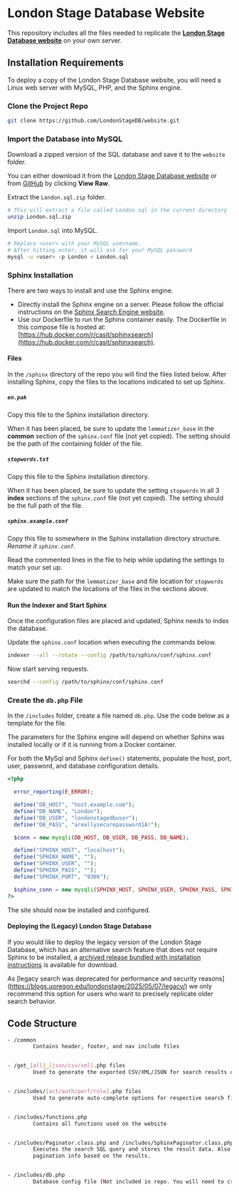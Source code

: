 # London Stage Database Website

This repository includes all the files needed to replicate the [**London Stage Database website**]( https://londonstagedatabase.uoregon.edu) on your own server.

## Installation Requirements

To deploy a copy of the London Stage Database website, you will need a Linux web server 
with MySQL, PHP, and the Sphinx engine. 

### Clone the Project Repo

``` bash
git clone https://github.com/LondonStageDB/website.git
```

### Import the Database into MySQL

Download a zipped version of the SQL database and save it to the `website` folder.

You can either download it from the [London Stage Database website](https://londonstagedatabase.uoregon.edu/data.php) 
or from [GitHub](https://github.com/LondonStageDB/data/blob/main/London.sql.zip) by clicking **View Raw**.

Extract the `London.sql.zip` folder.
``` bash
# This will extract a file called London.sql in the current directory
unzip London.sql.zip
```

Import `London.sql` into MySQL.
```bash
# Replace <user> with your MySQL username.
# After hitting enter, it will ask for your MySQL password
mysql -u <user> -p London < London.sql
```

### Sphinx Installation

There are two ways to install and use the Sphinx engine.

- Directly install the Sphinx engine on a server.
  Please follow the official instructions on the [Sphinx Search Engine website](http://sphinxsearch.com/docs/current.html#installing-debian).
- Use our Dockerfile to run the Sphinx container easily.
  The Dockerfile in this compose file is hosted at: [https://hub.docker.com/r/casit/sphinxsearch](https://hub.docker.com/r/casit/sphinxsearch).

#### Files

In the `/sphinx` directory of the repo you will find the files listed below. After installing Sphinx, copy the files to the locations indicated to set up Sphinx.

##### `en.pak`

Copy this file to the Sphinx installation directory.

When it has been placed, be sure to update the `lemmatizer_base` in the **common** section of the `sphinx.conf` file (not yet copied). 
The setting should be the path of the containing folder of the file.

##### `stopwords.txt`

Copy this file to the Sphinx installation directory.

When it has been placed, be sure to update the setting `stopwords` in all 3 **index** sections of the `sphinx.conf` file (not yet copied). 
The setting should be the full path of the file.

##### `sphinx.example.conf`

Copy this file to somewhere in the Sphinx installation directory structure. *Rename it `sphinx.conf`*.

Read the commented lines in the file to help while updating the settings to match your set up.

Make sure the path for the `lemmatizer_base` and file location for `stopwords` are updated to match the locations of the files in the sections above.

#### Run the Indexer and Start Sphinx

Once the configuration files are placed and updated, Sphinx needs to index the database.

Update the `sphinx.conf` location when executing the commands below.

```bash
indexer --all --rotate --config /path/to/sphinx/conf/sphinx.conf
```

Now start serving requests.

```bash
searchd --config /path/to/sphinx/conf/sphinx.conf
```

### Create the `db.php` File

In the `/includes` folder, create a file named `db.php`. Use the code below as a template for the file.

The parameters for the Sphinx engine will depend on whether Sphinx was installed locally or if it is running from a Docker container.

For both the MySql and Sphinx `define()` statements, populate the host, port, user, 
password, and database configuration details.

``` php
<?php

  error_reporting(E_ERROR);

  define("DB_HOST", "host.example.com");
  define("DB_NAME", "London");
  define("DB_USER", "londonstagedbuser");
  define("DB_PASS", "areallysecurepassword1A!");

  $conn = new mysqli(DB_HOST, DB_USER, DB_PASS, DB_NAME);

  define("SPHINX_HOST", "localhost");
  define("SPHINX_NAME", "");
  define("SPHINX_USER", "");
  define("SPHINX_PASS", "");
  define("SPHINX_PORT", "9306");

  $sphinx_conn = new mysqli(SPHINX_HOST, SPHINX_USER, SPHINX_PASS, SPHINX_NAME, SPHINX_PORT);
?>
```

The site should now be installed and configured. 

#### Deploying the (Legacy) London Stage Database

If you would like to deploy the legacy version of the London Stage Database,
which has an alternative search feature that does not require Sphinx to be installed,
a [archived release bundled with installation instructions](https://github.com/LondonStageDB/website/releases/tag/v2.1) is available for download.

As [legacy search was deprecated for performance and security reasons]
(https://blogs.uoregon.edu/londonstage/2025/05/07/legacy/) we only
recommend this option for users who want to precisely replicate older search behavior.

## Code Structure

``` bash
- /common
        Contains header, footer, and nav include files


- /get_[all]_[json/csv/xml].php files
        Used to generate the exported CSV/XML/JSON for search results or events


- /includes/[act/auth/perf/role].php files
        Used to generate auto-complete options for respective search fields


- /includes/functions.php
        Contains all functions used on the website


- /includes/Paginator.class.php and /includes/SphinxPaginator.class.php
        Executes the search SQL query and stores the result data. Also generates
        pagination info based on the results.


- /includes/db.php
        Database config file (Not included in repo. You will need to create your own - see above)

```
